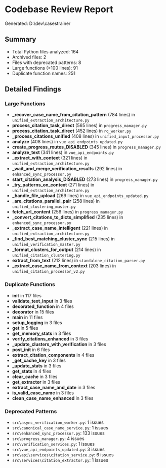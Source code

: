 # Codebase Review Report

Generated: D:\dev\casestrainer

## Summary

- Total Python files analyzed: 164
- Archived files: 2
- Files with deprecated patterns: 8
- Large functions (>100 lines): 91
- Duplicate function names: 251

## Detailed Findings

### Large Functions

- **_recover_case_name_from_citation_pattern** (784 lines) in `unified_extraction_architecture.py`
- **process_citation_task_direct** (565 lines) in `progress_manager.py`
- **process_citation_task_direct** (452 lines) in `rq_worker.py`
- **_process_citations_unified** (408 lines) in `unified_input_processor.py`
- **analyze** (408 lines) in `vue_api_endpoints_updated.py`
- **create_progress_routes_DISABLED** (345 lines) in `progress_manager.py`
- **analyze_text** (341 lines) in `vue_api_endpoints.py`
- **_extract_with_context** (321 lines) in `unified_extraction_architecture.py`
- **_wait_and_merge_verification_results** (292 lines) in `enhanced_sync_processor.py`
- **start_citation_analysis_DISABLED** (273 lines) in `progress_manager.py`
- **_try_patterns_on_context** (271 lines) in `unified_extraction_architecture.py`
- **_handle_file_upload** (269 lines) in `vue_api_endpoints_updated.py`
- **_are_citations_parallel_pair** (258 lines) in `unified_clustering_master.py`
- **fetch_url_content** (256 lines) in `progress_manager.py`
- **_convert_citations_to_dicts_simplified** (235 lines) in `enhanced_sync_processor.py`
- **_extract_case_name_intelligent** (221 lines) in `unified_extraction_architecture.py`
- **_find_best_matching_cluster_sync** (215 lines) in `unified_verification_master.py`
- **_format_clusters_for_output** (214 lines) in `unified_citation_clustering.py`
- **extract_from_text** (212 lines) in `standalone_citation_parser.py`
- **_extract_case_name_from_context** (203 lines) in `unified_citation_processor_v2.py`

### Duplicate Functions

- **__init__** in 117 files
- **validate_text_input** in 3 files
- **decorated_function** in 4 files
- **decorator** in 15 files
- **main** in 11 files
- **setup_logging** in 3 files
- **get** in 5 files
- **get_memory_stats** in 3 files
- **verify_citations_enhanced** in 3 files
- **_update_clusters_with_verification** in 3 files
- **__post_init__** in 6 files
- **extract_citation_components** in 4 files
- **_get_cache_key** in 3 files
- **_update_stats** in 3 files
- **get_stats** in 4 files
- **clear_cache** in 3 files
- **get_extractor** in 3 files
- **extract_case_name_and_date** in 3 files
- **is_valid_case_name** in 3 files
- **clean_case_name_enhanced** in 3 files

### Deprecated Patterns

- `src\async_verification_worker.py`: 1 issues
- `src\canonical_case_name_service.py`: 1 issues
- `src\enhanced_sync_processor.py`: 133 issues
- `src\progress_manager.py`: 4 issues
- `src\verification_services.py`: 1 issues
- `src\vue_api_endpoints_updated.py`: 3 issues
- `src\api\services\citation_service.py`: 6 issues
- `src\services\citation_extractor.py`: 1 issues
